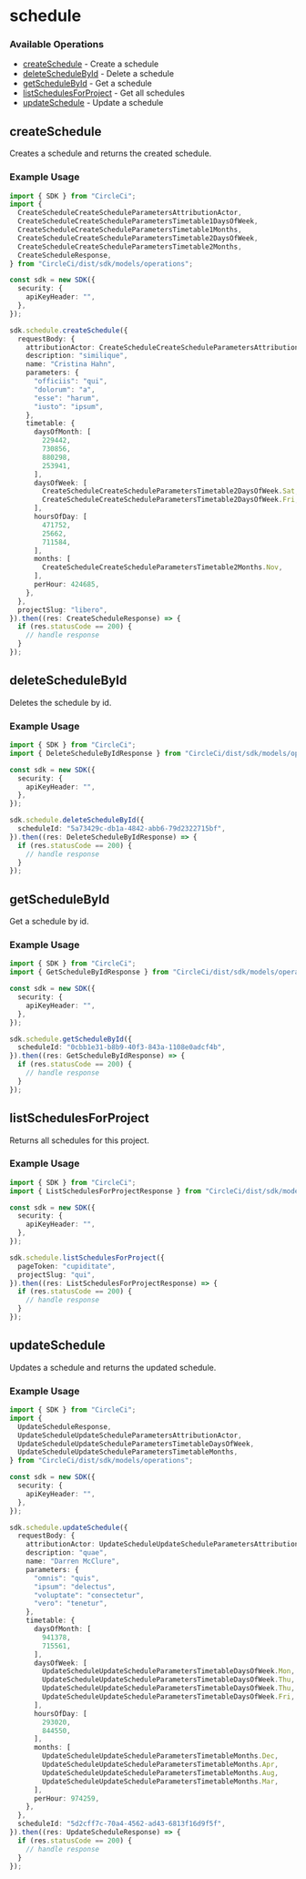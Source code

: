 # schedule

### Available Operations

* [createSchedule](#createschedule) - Create a schedule
* [deleteScheduleById](#deleteschedulebyid) - Delete a schedule
* [getScheduleById](#getschedulebyid) - Get a schedule
* [listSchedulesForProject](#listschedulesforproject) - Get all schedules
* [updateSchedule](#updateschedule) - Update a schedule

## createSchedule

Creates a schedule and returns the created schedule.

### Example Usage

```typescript
import { SDK } from "CircleCi";
import {
  CreateScheduleCreateScheduleParametersAttributionActor,
  CreateScheduleCreateScheduleParametersTimetable1DaysOfWeek,
  CreateScheduleCreateScheduleParametersTimetable1Months,
  CreateScheduleCreateScheduleParametersTimetable2DaysOfWeek,
  CreateScheduleCreateScheduleParametersTimetable2Months,
  CreateScheduleResponse,
} from "CircleCi/dist/sdk/models/operations";

const sdk = new SDK({
  security: {
    apiKeyHeader: "",
  },
});

sdk.schedule.createSchedule({
  requestBody: {
    attributionActor: CreateScheduleCreateScheduleParametersAttributionActor.Current,
    description: "similique",
    name: "Cristina Hahn",
    parameters: {
      "officiis": "qui",
      "dolorum": "a",
      "esse": "harum",
      "iusto": "ipsum",
    },
    timetable: {
      daysOfMonth: [
        229442,
        730856,
        880298,
        253941,
      ],
      daysOfWeek: [
        CreateScheduleCreateScheduleParametersTimetable2DaysOfWeek.Sat,
        CreateScheduleCreateScheduleParametersTimetable2DaysOfWeek.Fri,
      ],
      hoursOfDay: [
        471752,
        25662,
        711584,
      ],
      months: [
        CreateScheduleCreateScheduleParametersTimetable2Months.Nov,
      ],
      perHour: 424685,
    },
  },
  projectSlug: "libero",
}).then((res: CreateScheduleResponse) => {
  if (res.statusCode == 200) {
    // handle response
  }
});
```

## deleteScheduleById

Deletes the schedule by id.

### Example Usage

```typescript
import { SDK } from "CircleCi";
import { DeleteScheduleByIdResponse } from "CircleCi/dist/sdk/models/operations";

const sdk = new SDK({
  security: {
    apiKeyHeader: "",
  },
});

sdk.schedule.deleteScheduleById({
  scheduleId: "5a73429c-db1a-4842-abb6-79d2322715bf",
}).then((res: DeleteScheduleByIdResponse) => {
  if (res.statusCode == 200) {
    // handle response
  }
});
```

## getScheduleById

Get a schedule by id.

### Example Usage

```typescript
import { SDK } from "CircleCi";
import { GetScheduleByIdResponse } from "CircleCi/dist/sdk/models/operations";

const sdk = new SDK({
  security: {
    apiKeyHeader: "",
  },
});

sdk.schedule.getScheduleById({
  scheduleId: "0cbb1e31-b8b9-40f3-843a-1108e0adcf4b",
}).then((res: GetScheduleByIdResponse) => {
  if (res.statusCode == 200) {
    // handle response
  }
});
```

## listSchedulesForProject

Returns all schedules for this project.

### Example Usage

```typescript
import { SDK } from "CircleCi";
import { ListSchedulesForProjectResponse } from "CircleCi/dist/sdk/models/operations";

const sdk = new SDK({
  security: {
    apiKeyHeader: "",
  },
});

sdk.schedule.listSchedulesForProject({
  pageToken: "cupiditate",
  projectSlug: "qui",
}).then((res: ListSchedulesForProjectResponse) => {
  if (res.statusCode == 200) {
    // handle response
  }
});
```

## updateSchedule

Updates a schedule and returns the updated schedule.

### Example Usage

```typescript
import { SDK } from "CircleCi";
import {
  UpdateScheduleResponse,
  UpdateScheduleUpdateScheduleParametersAttributionActor,
  UpdateScheduleUpdateScheduleParametersTimetableDaysOfWeek,
  UpdateScheduleUpdateScheduleParametersTimetableMonths,
} from "CircleCi/dist/sdk/models/operations";

const sdk = new SDK({
  security: {
    apiKeyHeader: "",
  },
});

sdk.schedule.updateSchedule({
  requestBody: {
    attributionActor: UpdateScheduleUpdateScheduleParametersAttributionActor.Current,
    description: "quae",
    name: "Darren McClure",
    parameters: {
      "omnis": "quis",
      "ipsum": "delectus",
      "voluptate": "consectetur",
      "vero": "tenetur",
    },
    timetable: {
      daysOfMonth: [
        941378,
        715561,
      ],
      daysOfWeek: [
        UpdateScheduleUpdateScheduleParametersTimetableDaysOfWeek.Mon,
        UpdateScheduleUpdateScheduleParametersTimetableDaysOfWeek.Thu,
        UpdateScheduleUpdateScheduleParametersTimetableDaysOfWeek.Thu,
        UpdateScheduleUpdateScheduleParametersTimetableDaysOfWeek.Fri,
      ],
      hoursOfDay: [
        293020,
        844550,
      ],
      months: [
        UpdateScheduleUpdateScheduleParametersTimetableMonths.Dec,
        UpdateScheduleUpdateScheduleParametersTimetableMonths.Apr,
        UpdateScheduleUpdateScheduleParametersTimetableMonths.Aug,
        UpdateScheduleUpdateScheduleParametersTimetableMonths.Mar,
      ],
      perHour: 974259,
    },
  },
  scheduleId: "5d2cff7c-70a4-4562-ad43-6813f16d9f5f",
}).then((res: UpdateScheduleResponse) => {
  if (res.statusCode == 200) {
    // handle response
  }
});
```
